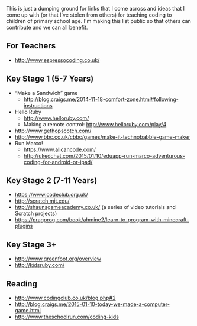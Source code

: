 This is just a dumping ground for links that I come across and ideas that I come up with (or that I've stolen from others) for teaching coding to children of primary school age. I'm making this list public so that others can contribute and we can all benefit.

## For Teachers

- http://www.espressocoding.co.uk/

## Key Stage 1 (5-7 Years)

- “Make a Sandwich” game
  - http://blog.craigs.me/2014-11-18-comfort-zone.html#following-instructions
- Hello Ruby
  - http://www.helloruby.com/
  - Making a remote control: http://www.helloruby.com/play/4
- http://www.gethopscotch.com/
- http://www.bbc.co.uk/cbbc/games/make-it-technobabble-game-maker
- Run Marco!
  - https://www.allcancode.com/
  - http://ukedchat.com/2015/01/10/eduapp-run-marco-adventurous-coding-for-android-or-ipad/

## Key Stage 2 (7-11 Years)

- https://www.codeclub.org.uk/
- http://scratch.mit.edu/
- http://shaunsgameacademy.co.uk/ (a series of video tutorials and Scratch projects)
- https://pragprog.com/book/ahmine2/learn-to-program-with-minecraft-plugins

## Key Stage 3+

- http://www.greenfoot.org/overview
- http://kidsruby.com/

## Reading

- http://www.codingclub.co.uk/blog.php#2
- http://blog.craigs.me/2015-01-10-today-we-made-a-computer-game.html
- http://www.theschoolrun.com/coding-kids


